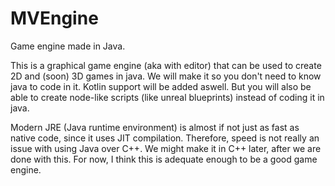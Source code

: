 # MVEngine
Game engine made in Java.

This is a graphical game engine (aka with editor) that can be used to create 2D and (soon) 3D games in java. We will make it so you don't need to know java to code in it. Kotlin support will be added aswell. But you will also be able to create node-like scripts (like unreal blueprints) instead of coding it in java. 

Modern JRE (Java runtime environment) is almost if not just as fast as native code, since it uses JIT compilation. Therefore, speed is not really an issue with using Java over C++. We might make it in C++ later, after we are done with this. For now, I think this is adequate enough to be a good game engine.
